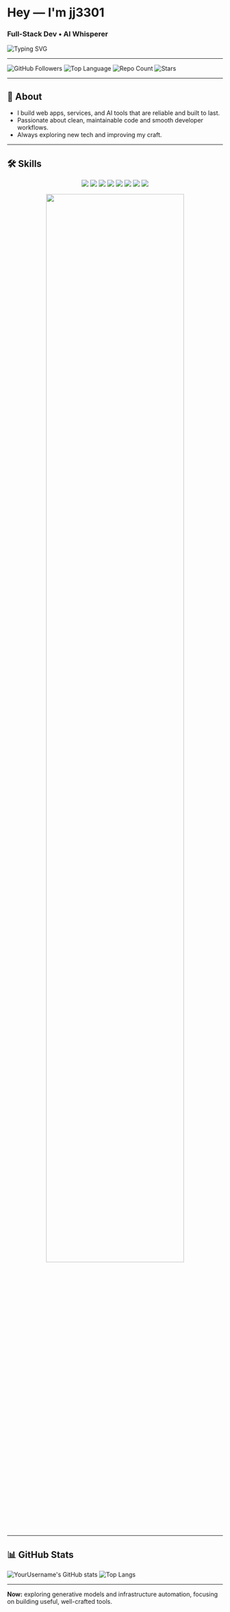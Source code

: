 # Hey — I'm **jj3301**
### Full-Stack Dev • AI Whisperer

![Typing SVG](https://readme-typing-svg.herokuapp.com?font=Fira%20Code&size=24&duration=2500&pause=800&color=7F56D9&center=true&vCenter=true&width=650&lines=Building+scalable+systems.;Shipping+clean+code.;Making+code+that+even+your+grandma+likes.)

---

![GitHub Followers](https://img.shields.io/github/followers/jj3301?style=social)
![Top Language](https://img.shields.io/github/languages/top/jj3301?style=flat-square)
![Repo Count](https://img.shields.io/github/repos/jj3301?style=flat-square)
![Stars](https://img.shields.io/github/stars/jj3301?style=flat-square)

---

## 🔧 About
- I build web apps, services, and AI tools that are reliable and built to last.  
- Passionate about clean, maintainable code and smooth developer workflows.  
- Always exploring new tech and improving my craft.

---

## 🛠 Skills

<!-- Skills Badges -->
<p align="center">
  <img src="https://img.shields.io/badge/Code-JavaScript-yellow?style=for-the-badge&logo=javascript">
  <img src="https://img.shields.io/badge/Code-PHP-777BB4?style=for-the-badge&logo=php">
  <img src="https://img.shields.io/badge/Code-Python-blue?style=for-the-badge&logo=python">
  <img src="https://img.shields.io/badge/Frontend-React-61DAFB?style=for-the-badge&logo=react">
  <img src="https://img.shields.io/badge/Frontend-TailwindCSS-38B2AC?style=for-the-badge&logo=tailwindcss">
  <img src="https://img.shields.io/badge/Frontend-Vite-646CFF?style=for-the-badge&logo=vite">
  <img src="https://img.shields.io/badge/Frontend-HTML-orange?style=for-the-badge&logo=html5">
  <img src="https://img.shields.io/badge/Frontend-CSS-1572B6?style=for-the-badge&logo=css3">
</p>

<!-- Sakura Divider -->
<p align="center">
  <img src="https://c.tenor.com/JUXtdk_6xWoAAAAC/cherry-blossoms-sakura.gif" width="80%">
</p>


---

## 📊 GitHub Stats
![YourUsername's GitHub stats](https://github-readme-stats.vercel.app/api?username=jj3301&show_icons=true&theme=radical)
![Top Langs](https://github-readme-stats.vercel.app/api/top-langs/?username=jj3301&layout=compact&theme=radical)

---

**Now:** exploring generative models and infrastructure automation, focusing on building useful, well-crafted tools.
